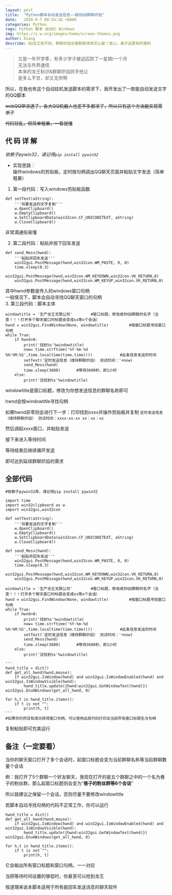 ```yaml
---
layout: post
title:  "Python脚本自动发送信息——维持QQ群聊炽焰"
date:   2020-9-7 00:54:16 +0800
categories: Python
tags: Python 脚本 自动化 Windows 
img: https://s.w.org/images/home/screen-themes.png
author: Xiang
describe: QQ龙王抢不到，群聊炽焰总是断断续续怎么破？放心，巷子这里有好康的
---
```


> 又是一年开学季，有多少学子被迫囚禁了一星期/一个月<br>无法与外界通信<br>本来的龙王标识&群聊炽焰拱手他让<br>是多么不甘，却又无奈啊

所以，在我也有这个自动挂机发送脚本的需求下，我开发出了一款能自动发送文字的QQ脚本

~~webQQ早凉透了，各大QQ机器人也差不多都凉了，所以只有这个方法能实现需求了~~

~~代码较乱，但简单粗暴，一看就懂~~

## 代 码 详 解 
*依赖于pywin32，请记得`pip install pywin32`*

- 实现思路：<br>操作windows的剪贴板，定时按句柄调出QQ聊天页面并粘贴文字发送（简单粗暴）

1. 第一段代码：写入windows剪贴板函数
```
def setText(aString):
    '''将要发送的文字复制'''
    w.OpenClipboard()
    w.EmptyClipboard()
    w.SetClipboardData(win32con.CF_UNICODETEXT, aString)
    w.CloseClipboard()
```
非常滴通俗易懂

2. 第二段代码：粘贴并按下回车发送
```
def send_Mess(hwnd):
    '''粘贴并回车发送'''
    win32gui.PostMessage(hwnd,win32con.WM_PASTE, 0, 0)
    time.sleep(0.3)
    win32gui.PostMessage(hwnd,win32con.WM_KEYDOWN,win32con.VK_RETURN,0)  
    win32gui.PostMessage(hwnd,win32con.WM_KEYUP,win32con.VK_RETURN,0)
```
其中hwnd参数是传入的windows窗口句柄
<br>一般情况下，脚本会自动寻找QQ聊天窗口的句柄<br>
3. 第三段代码：脚本主体
<br>

```
windowtitle = '生产龙王无限公司'        #窗口标题，修改成你QQ群聊的名字（注意！！！打开多个聊天窗口时标题会变成xx等x个会话）
hwnd = win32gui.FindWindow(None, windowtitle)         #按窗口标题寻找窗口句柄
while True:
    if hwnd>0:
        print('找到%s'%windowtitle)
        now= time.strftime('%Y-%m-%d %H:%M:%S',time.localtime(time.time()))            #此条信息发送的时间
        setText('定时发送信息（维持群聊炽焰） 测试时间：'+now)
        send_Mess(hwnd)
        time.sleep(3600)       #等待3600秒，即1小时
    else:
        print('没找到%s'%windowtitle)

```

windowtitle是窗口标题，修改为你想发送信息的群聊名称即可

hwnd会按windowtitle寻找句柄

如果hwnd非零则会进行下一步：打印找到xxxx并操作剪贴板并复制
```定时发送信息（维持群聊炽焰） 测试时间：xxxx-xx-xx xx：xx：xx```

然后调起xxxx窗口，并粘贴发送

接下来进入等待时间

等待结束后继续循环发送

即可达到延续群聊炽焰的需求

## 全部代码 

```
#依赖于pywin32库，请记得pip install pywin32

import time
import win32clipboard as w 
import win32gui,win32con

def setText(aString):
    '''将要发送的文字复制'''
    w.OpenClipboard()
    w.EmptyClipboard()
    w.SetClipboardData(win32con.CF_UNICODETEXT, aString)
    w.CloseClipboard()

def send_Mess(hwnd):
    '''粘贴并回车发送'''
    win32gui.PostMessage(hwnd,win32con.WM_PASTE, 0, 0)
    time.sleep(0.3)
    win32gui.PostMessage(hwnd,win32con.WM_KEYDOWN,win32con.VK_RETURN,0)  
    win32gui.PostMessage(hwnd,win32con.WM_KEYUP,win32con.VK_RETURN,0)

windowtitle = '生产龙王无限公司'        #窗口标题，修改成你QQ群聊的名字（注意！！！打开多个聊天窗口时标题会变成xx等x个会话）
hwnd = win32gui.FindWindow(None, windowtitle)         #按窗口标题寻找窗口句柄
while True:
    if hwnd>0:
        print('找到%s'%windowtitle)
        now= time.strftime('%Y-%m-%d %H:%M:%S',time.localtime(time.time()))            #此条信息发送的时间
        setText('定时发送信息（维持群聊炽焰） 测试时间：'+now)
        send_Mess(hwnd)
        time.sleep(3600)       #等待3600秒，即1小时
    else:
        print('没找到%s'%windowtitle)

'''
hwnd_title = dict()
def get_all_hwnd(hwnd,mouse):
    if win32gui.IsWindow(hwnd) and win32gui.IsWindowEnabled(hwnd) and win32gui.IsWindowVisible(hwnd):
        hwnd_title.update({hwnd:win32gui.GetWindowText(hwnd)})
win32gui.EnumWindows(get_all_hwnd, 0)
   
for h,t in hwnd_title.items():
    if t is not "":
        print(h, t)
'''
#如果你仍然没有成功获得窗口句柄，可以使用此段代码打印出当前所有窗口标题名与句柄
```

复制粘贴即可完美运行

## 备注（一定要看）

当你的聊天窗口打开了多个会话时，起窗口标题会变为当前群聊名称等当前群聊数量个会话

例：我打开了5个群聊一个好友聊天，我现在打开的是五个群聊之中的一个名为巷子的粉丝群，那么起窗口标题则会变为“**巷子的粉丝群等6个会话**”

所以我建议之保留一个会话，否则尽量不要修改windowtitle


若脚本自动寻找句柄的代码不正常工作，你可以运行
```
hwnd_title = dict()
def get_all_hwnd(hwnd,mouse):
    if win32gui.IsWindow(hwnd) and win32gui.IsWindowEnabled(hwnd) and win32gui.IsWindowVisible(hwnd):
        hwnd_title.update({hwnd:win32gui.GetWindowText(hwnd)})
win32gui.EnumWindows(get_all_hwnd, 0)
   
for h,t in hwnd_title.items():
    if t is not "":
        print(h, t)
```
它会输出所有窗口标题和窗口句柄，一一对应

当把等待时间设置的够低时，你甚至可以抢到龙王

按道理来说本脚本适用于所有能回车发送消息的聊天软件